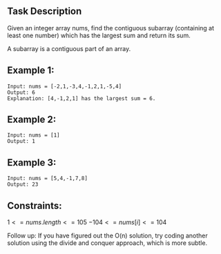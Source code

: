 ## Task Description

Given an integer array nums, find the contiguous subarray (containing at least one number) which has the largest sum and return its sum.

A subarray is a contiguous part of an array.

 

## Example 1:
```
Input: nums = [-2,1,-3,4,-1,2,1,-5,4]
Output: 6
Explanation: [4,-1,2,1] has the largest sum = 6.
```
## Example 2:
```
Input: nums = [1]
Output: 1
```
## Example 3:
```
Input: nums = [5,4,-1,7,8]
Output: 23
```

## Constraints:

$1 <= nums.length <= 105$
$-104 <= nums[i] <= 104$
 

Follow up: If you have figured out the O(n) solution, try coding another solution using the divide and conquer approach, which is more subtle.